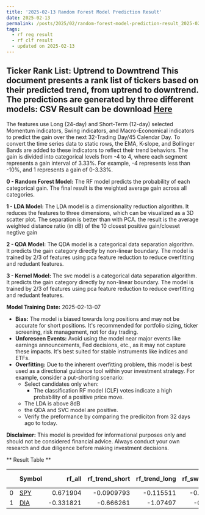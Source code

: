 ```yaml
---
title: '2025-02-13 Random Forest Model Prediction Result'
date: 2025-02-13
permalink: /posts/2025/02/random-forest-model-prediction-result_2025-02-13_07/
tags:
  - rf reg result
  - rf clf result
  - updated on 2025-02-13
---
```

## Ticker Rank List: Uptrend to Downtrend This document presents a rank list of tickers based on their predicted trend, from uptrend to downtrend. The predictions are generated by three different models: CSV Result can be download [ Here ](https://cliffordhu.github.io/images/2025-02-11-random-forest-model-prediction-result_2025-02-11_22.csv) 
 The features use Long (24-day) and Short-Term (12-day) selected Momentum indicators, Swing indicators, and Macro-Economical indicators to predict the gain over the next 32-Trading Day/45 Calendar Day.  To convert the time series data to static rows, the EMA, K-slope, and Bollinger Bands are added to these indicators to reflect their trend behaviors. The gain is divided into categorical levels from -4 to 4, where each segment represents a gain interval of 3.33%. For example, -4 represents less than -10%, and 1 represents a gain of 0-3.33%.

**0 - Random Forest Model:** The RF model predicts the probability of each categorical gain. The final result is the weighted average gain across all categories.
 
**1 - LDA Model:** The LDA model is a dimensionality reduction algorithm. It reduces the features to three dimensions, which can be visualized as a 3D scatter plot. The separation is better than with PCA. the result is the average weighted distance ratio (in dB) of the 10 closest positive gain/cloeset negtive gain 
 
 **2 - QDA Model:** The QDA model is a categorical data separation algorithm. It predicts the gain category directly by non-linear boundary. The model is trained by  2/3 of features using pca feature reduction to reduce overfitting and redudant features.  
 
 **3 - Kernel Model:** The svc model is a categorical data separation algorithm. It predicts the gain category directly by non-linear boundary. The model is trained by  2/3 of features using pca feature reduction to reduce overfitting and redudant features. 
 
 **Model Training Date:** 2025-02-13-07 
 
  * **Bias:** The model is biased towards long positions and may not be accurate for short positions. It's recommended for portfolio sizing, ticker screening, risk management, not for day trading. 
 * **Unforeseen Events:** Avoid using the model near major events like earnings announcements, Fed decisions, etc., as it may not capture these impacts. It's best suited for stable instruments like indices and ETFs.
 * **Overfitting:** Due to the inherent overfitting problem, this model is best used as a directional guidance tool within your investment strategy. For example, consider a put-shorting scenario:
     * Select candidates only when: 
         * The classification RF model (CLF) votes indicate a high probability of a positive price move.
     * The LDA is above 8dB
     * the QDA and SVC model are positive.
     * Verify the preformance by comparing the prediciton from 32 days ago to today. 

  **Disclaimer:** This model is provided for informational purposes only and should not be considered financial advice. Always conduct your own research and due diligence before making investment decisions.




** Result Table **

</details>

|    | Symbol                                                |    rf_all |   rf_trend_short |   rf_trend_long |   rf_swing_short |   rf_swing_long |   lda_all |   lda_trend_short |   lda_trend_long |   lda_swing_short |   lda_swing_long |   qda_all |   qda_trend_short |   qda_trend_long |   qda_swing_short |   qda_swing_long |   svc_all |   svc_trend_short |   svc_trend_long |   svc_swing_short |   svc_swing_long |   Mean_rf |   Mean_lda |   Mean_qda |   Mean_svc |   Offset |   Close |   Total | Sector   |   Rank |   Rank Percent |
|---:|:------------------------------------------------------|----------:|-----------------:|----------------:|-----------------:|----------------:|----------:|------------------:|-----------------:|------------------:|-----------------:|----------:|------------------:|-----------------:|------------------:|-----------------:|----------:|------------------:|-----------------:|------------------:|-----------------:|----------:|-----------:|-----------:|-----------:|---------:|--------:|--------:|:---------|-------:|---------------:|
|  0 | [SPY](https://finance.yahoo.com/quote/SPY/financials) |  0.671904 |       -0.0909793 |       -0.115511 |       -0.0866048 |        0.753441 |  -6.56807 |           3.03808 |          2.65486 |         -1.50302  |         0.798758 |         1 |                 1 |                1 |                 1 |                1 |         1 |                 1 |                1 |                 1 |                1 |  0.22645  |  -0.315877 |          1 |          1 | 0.832535 |  604.85 |    1.75 | ETF      |      1 |            0.5 |
|  1 | [DIA](https://finance.yahoo.com/quote/DIA/financials) | -0.331821 |       -0.666261  |       -1.07497  |       -0.362844  |       -0.395493 |  -6.34624 |          -3.07229 |         -2.15531 |          0.103833 |        -3.8888   |         1 |                 1 |                1 |                 1 |                1 |         1 |                 1 |                1 |                 1 |                1 | -0.566279 |  -3.07176  |          1 |          1 | 0.846192 |  444.26 |    1.25 | ETF      |      2 |            0   |
 </details>

